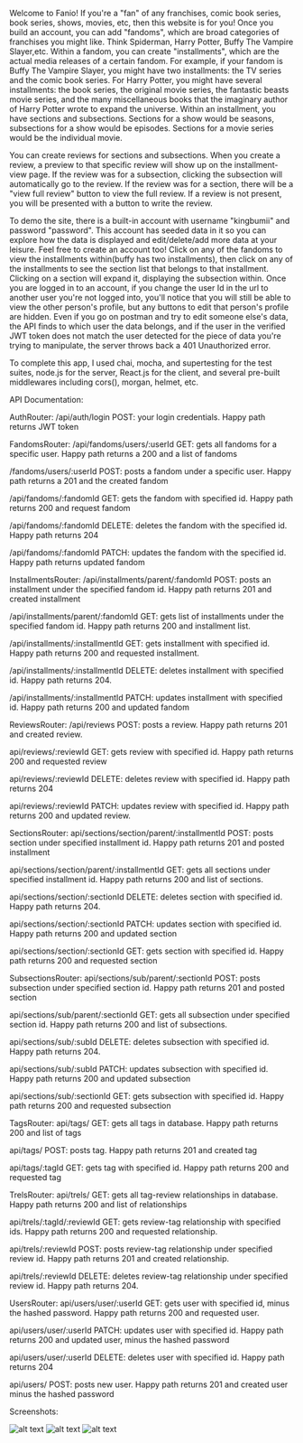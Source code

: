 Welcome to Fanio! If you're a "fan" of any franchises, comic book series, book series, shows, movies, etc, then this website is for you! Once you build an account, you can add "fandoms", which are broad categories of franchises you might like. Think Spiderman, Harry Potter, Buffy The Vampire Slayer,etc. Within a fandom, you can create "installments", which are the actual media releases of a certain fandom. For example, if your fandom is Buffy The Vampire Slayer, you might have two installments: the TV series and the comic book series. For Harry Potter, you might have several installments: the book series, the original movie series, the fantastic beasts movie series, and the many miscellaneous books that the imaginary author of Harry Potter wrote to expand the universe. Within an installment, you have sections and subsections. Sections for a show would be seasons, subsections for a show would be episodes. Sections for a movie series would be the individual movie. 

You can create reviews for sections and subsections. When you create a review, a preview to that specific review will show up on the installment-view page. If the review was for a subsection, clicking the subsection will automatically go to the review. If the review was for a section, there will be a "view full review" button to view the full review. If a review is not present, you will be presented with a button to write the review. 

To demo the site, there is a built-in account with username "kingbumii" and password "password". This account has seeded data in it so you can explore how the data is displayed and edit/delete/add more data at your leisure. Feel free to create an account too! Click on any of the fandoms to view the installments within(buffy has two installments), then click on any of the installments to see the section list that belongs to that installment. Clicking on a section will expand it, displaying the subsection within. Once you are logged in to an account, if you change the user Id in the url to another user you're not logged into, you'll notice that you will still be able to view the other person's profile, but any buttons to edit that person's profile are hidden. Even if you go on postman and try to edit someone else's data, the API finds to which user the data belongs, and if the user in the verified JWT token does not match the user detected for the piece of data you're trying to manipulate, the server throws back a 401 Unauthorized error. 

To complete this app, I used chai, mocha, and supertesting for the test suites, node.js for the server, React.js for the client, and several pre-built middlewares including cors(), morgan, helmet, etc. 

API Documentation: 

AuthRouter:
  /api/auth/login POST: your login credentials. Happy path returns JWT token

FandomsRouter: 
  /api/fandoms/users/:userId GET: gets all fandoms for a specific user. Happy path returns a 200 and a list of fandoms

  /fandoms/users/:userId POST: posts a fandom under a specific user. Happy path returns a 201 and the created fandom

/api/fandoms/:fandomId GET: gets the fandom with specified id. Happy path returns 200 and request fandom

/api/fandoms/:fandomId DELETE: deletes the fandom with the specified id. Happy path returns 204

/api/fandoms/:fandomId PATCH: updates the fandom with the specified id. Happy path returns updated fandom


InstallmentsRouter:
/api/installments/parent/:fandomId POST: posts an installment under the specified fandom id. Happy path returns 201 and created installment

/api/installments/parent/:fandomId GET: gets list of installments under the specified fandom id. Happy path returns 200 and installment list. 

/api/installments/:installmentId GET: gets installment with specified id. Happy path returns 200 and requested installment. 

/api/installments/:installmentId DELETE: deletes installment with specified id. Happy path returns 204. 

/api/installments/:installmentId PATCH: updates installment with specified id. Happy path returns 200 and updated fandom

ReviewsRouter:
/api/reviews POST: posts a review. Happy path returns 201 and created review. 

api/reviews/:reviewId GET: gets review with specified id. Happy path returns 200 and requested review

api/reviews/:reviewId DELETE: deletes review with specified id. Happy path returns 204

api/reviews/:reviewId PATCH: updates review with specified id. Happy path returns 200 and updated review. 

SectionsRouter:
api/sections/section/parent/:installmentId POST: posts section under specified installment id. Happy path returns 201 and posted installment 

api/sections/section/parent/:installmentId GET: gets all sections under specified installment id. Happy path returns 200 and list of sections. 

api/sections/section/:sectionId DELETE: deletes section with specified id. Happy path returns 204. 

api/sections/section/:sectionId PATCH: updates section with specified id. Happy path returns 200 and updated section

api/sections/section/:sectionId GET: gets section with specified id. Happy path returns 200 and requested section

SubsectionsRouter:
api/sections/sub/parent/:sectionId POST: posts subsection under specified section id. Happy path returns 201 and posted section

api/sections/sub/parent/:sectionId GET: gets all subsection under specified section id. Happy path returns 200 and list of subsections. 

api/sections/sub/:subId DELETE: deletes subsection with specified id. Happy path returns 204. 

api/sections/sub/:subId PATCH: updates subsection with specified id. Happy path returns 200 and updated subsection

api/sections/sub/:sectionId GET: gets subsection with specified id. Happy path returns 200 and requested subsection

TagsRouter:
api/tags/ GET: gets all tags in database. Happy path returns 200 and list of tags

api/tags/ POST: posts tag. Happy path returns 201 and created tag

api/tags/:tagId GET: gets tag with specified id. Happy path returns 200 and requested tag

TrelsRouter:
api/trels/ GET: gets all tag-review relationships in database. Happy path returns 200 and list of relationships

api/trels/:tagId/:reviewId GET: gets review-tag relationship with specified ids. Happy path returns 200 and requested relationship. 

api/trels/:reviewId POST: posts review-tag relationship under specified review id. Happy path returns 201 and created relationship. 

api/trels/:reviewId DELETE: deletes review-tag relationship under specified review id. Happy path returns 204. 

UsersRouter:
api/users/user/:userId GET: gets user with specified id, minus the hashed password. Happy path returns 200 and requested user. 

api/users/user/:userId PATCH: updates user with specified id. Happy path returns 200 and updated user, minus the hashed password

api/users/user/:userId DELETE: deletes user with specified id. Happy path returns 204

api/users/ POST: posts new user. Happy path returns 201 and created user minus the hashed password

Screenshots: 

![alt text](ss1.PNG)
![alt text](ss2.PNG)
![alt text](ss3.PNG)
